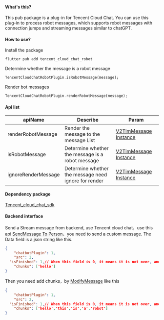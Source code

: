 #### What's this?

This pub package is a plug-in for Tencent Cloud Chat. You can use this plug-in to process robot messages, which supports robot messages with connection jumps and streaming messages similar to chatGPT.

#### How to use?

Install the package

```html
flutter pub add tencent_cloud_chat_robot
```

Determine whether the message is a robot message

```dart
TencentCloudChatRobotPlugin.isRobotMessage(message);
```

Render bot messages

```dart
TencentCloudChatRobotPlugin.renderRobotMessage(message);
```



#### Api list

| apiName             | Describe                                              | Param                                                        |
| ------------------- | ----------------------------------------------------- | ------------------------------------------------------------ |
| renderRobotMessage  | Render the message to the message List                | [V2TimMessage Instance](https://pub.dev/documentation/tencent_cloud_chat_sdk/latest/models_v2_tim_message/V2TimMessage-class.html) |
| isRobotMessage      | Determine whether the message is a robot message      | [V2TimMessage Instance](https://pub.dev/documentation/tencent_cloud_chat_sdk/latest/models_v2_tim_message/V2TimMessage-class.html) |
| ignoreRenderMessage | Determine whether the message need  ignore for render | [V2TimMessage Instance](https://pub.dev/documentation/tencent_cloud_chat_sdk/latest/models_v2_tim_message/V2TimMessage-class.html) |

#### Dependency package

[Tencent_cloud_chat_sdk](https://pub.dev/packages/tencent_cloud_chat_sdk)

#### Backend interface

Send a Stream message from backend, use Tencent cloud chat，use this api [SendMessage To Person](https://cloud.tencent.com/document/product/269/2282)，you need to send a custom message. The Data field is a json string like this.

```json
{
	"chatbotPlugin": 1,
	"src": 2,
  "isFinished": 1,// When this field is 0, it means it is not over, and when it is 1, it means it is over.
	"chunks": ['hello']
}
```

Then you need add chunks，by [ModifyMessage](https://cloud.tencent.com/document/product/269/74740) like this

```json
{
	"chatbotPlugin": 1,
	"src": 2,
  "isFinished": 1,// When this field is 0, it means it is not over, and when it is 1, it means it is over.
	"chunks": ['hello','this','is','a','robot']
}
```

